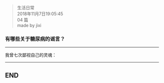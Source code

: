 > 生活日常  
> 2018年11月7日19:05:45         
> 04 篇  
>made by jixi

### 有哪些关于糖尿病的谣言？


----------

我曾七次鄙视自己的灵魂：  




----------
## END

